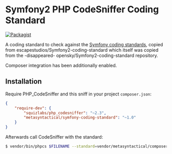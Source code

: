 Symfony2 PHP CodeSniffer Coding Standard
========================================

[![Packagist](https://img.shields.io/packagist/v/metasyntactical/symfony-coding-standard.svg?label=stable)](https://packagist.org/packages/metasyntactical/symfony-coding-standard)

A coding standard to check against the [Symfony coding standards](http://symfony.com/doc/current/contributing/code/standards.html),
copied from escapestudios/Symfony2-coding-standard which itself was copied from the -disappeared- opensky/Symfony2-coding-standard repository.

Composer integration has been additionally enabled.

Installation
------------

Require PHP_CodeSniffer and this sniff in your project `composer.json`:

```json
{
    "require-dev": {
        "squizlabs/php_codesniffer": "~2.3",
        "metasyntactical/symfony-coding-standard": "~1.0"
    }
}
```

Afterwards call CodeSniffer with the standard:

```sh
$ vendor/bin/phpcs $FILENAME --standard=vendor/metasyntactical/composer-codesniffer-hooks/Symfony2/ruleset.xml
```
